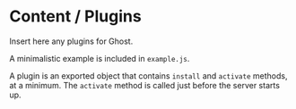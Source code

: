 # Content / Plugins

Insert here any plugins for Ghost.

A minimalistic example is included in `example.js`.

A plugin is an exported object that contains `install` and `activate` methods,
at a minimum.
The `activate` method is called just before the server starts up.
